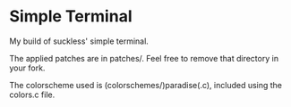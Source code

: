 # Simple Terminal
My build of suckless' simple terminal.

The applied patches are in patches/. Feel free to remove that directory in your fork.

The colorscheme used is (colorschemes/)paradise(.c), included using the colors.c file.
